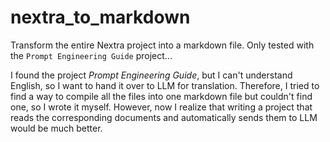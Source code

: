 # nextra_to_markdown
Transform the entire Nextra project into a markdown file. Only tested with the `Prompt Engineering Guide` project...

I found the project *Prompt Engineering Guide*, but I can't understand English, so I want to hand it over to LLM for translation. Therefore, I tried to find a way to compile all the files into one markdown file but couldn't find one, so I wrote it myself. However, now I realize that writing a project that reads the corresponding documents and automatically sends them to LLM would be much better.
